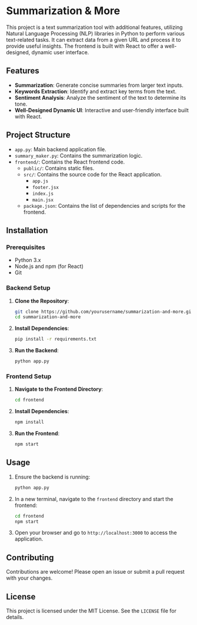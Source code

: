 # Summarization & More

This project is a text summarization tool with additional features, utilizing Natural Language Processing (NLP) libraries in Python to perform various text-related tasks. It can extract data from a given URL and process it to provide useful insights. The frontend is built with React to offer a well-designed, dynamic user interface.

## Features

- **Summarization**: Generate concise summaries from larger text inputs.
- **Keywords Extraction**: Identify and extract key terms from the text.
- **Sentiment Analysis**: Analyze the sentiment of the text to determine its tone.
- **Well-Designed Dynamic UI**: Interactive and user-friendly interface built with React.

## Project Structure

- `app.py`: Main backend application file.
- `summary_maker.py`: Contains the summarization logic.
- `frontend/`: Contains the React frontend code.
  - `public/`: Contains static files.
  - `src/`: Contains the source code for the React application.
    - `app.js`
    - `footer.jsx`
    - `index.js`
    - `main.jsx`
  - `package.json`: Contains the list of dependencies and scripts for the frontend.

## Installation

### Prerequisites

- Python 3.x
- Node.js and npm (for React)
- Git

### Backend Setup

1. **Clone the Repository**:
    ```bash
    git clone https://github.com/yourusername/summarization-and-more.git
    cd summarization-and-more
    ```

2. **Install Dependencies**:
    ```bash
    pip install -r requirements.txt
    ```

3. **Run the Backend**:
    ```bash
    python app.py
    ```

### Frontend Setup

1. **Navigate to the Frontend Directory**:
    ```bash
    cd frontend
    ```

2. **Install Dependencies**:
    ```bash
    npm install
    ```

3. **Run the Frontend**:
    ```bash
    npm start
    ```

## Usage

1. Ensure the backend is running:
    ```bash
    python app.py
    ```
2. In a new terminal, navigate to the `frontend` directory and start the frontend:
    ```bash
    cd frontend
    npm start
    ```
3. Open your browser and go to `http://localhost:3000` to access the application.

## Contributing

Contributions are welcome! Please open an issue or submit a pull request with your changes.

## License

This project is licensed under the MIT License. See the `LICENSE` file for details.
